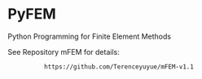 # PyFEM
Python Programming for Finite Element Methods

See Repository mFEM for details:

              https://github.com/Terenceyuyue/mFEM-v1.1
